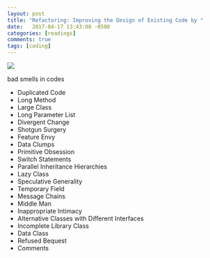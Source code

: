 ```yaml
---
layout: post
title: "Refactoring: Improving the Design of Existing Code by "
date:   2017-04-17 13:43:08 -0500
categories: [readings]
comments: true
tags: [coding]
---
```



<a target="_blank"  href="https://www.amazon.com/gp/product/0201485672/ref=as_li_tl?ie=UTF8&camp=1789&creative=9325&creativeASIN=0201485672&linkCode=as2&tag=nosarthur2016-20&linkId=1d4b1d1a2cbb83c0f2013074f861c1ec"><img border="0" src="//ws-na.amazon-adsystem.com/widgets/q?_encoding=UTF8&MarketPlace=US&ASIN=0201485672&ServiceVersion=20070822&ID=AsinImage&WS=1&Format=_SL250_&tag=nosarthur2016-20" ></a><img src="//ir-na.amazon-adsystem.com/e/ir?t=nosarthur2016-20&l=am2&o=1&a=0201485672" width="1" height="1" border="0" alt="" style="border:none !important; margin:0px !important;" />

bad smells in codes

* Duplicated Code 
* Long Method 
* Large Class 
* Long Parameter List
* Divergent Change
* Shotgun Surgery
* Feature Envy
* Data Clumps
* Primitive Obsession
* Switch Statements
* Parallel Inheritance Hierarchies
* Lazy Class
* Speculative Generality
* Temporary Field
* Message Chains
* Middle Man
* Inappropriate Intimacy
* Alternative Classes with Different Interfaces
* Incomplete Library Class
* Data Class 
* Refused Bequest
* Comments
